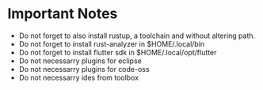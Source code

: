 # Important Notes

- Do not forget to also install rustup, a toolchain and without altering path.
- Do not forget to install rust-analyzer in $HOME/.local/bin
- Do not forget to install flutter sdk in $HOME/.local/opt/flutter
- Do not necessarry plugins for eclipse
- Do not necessarry plugins for code-oss
- Do not necessarry ides from toolbox
